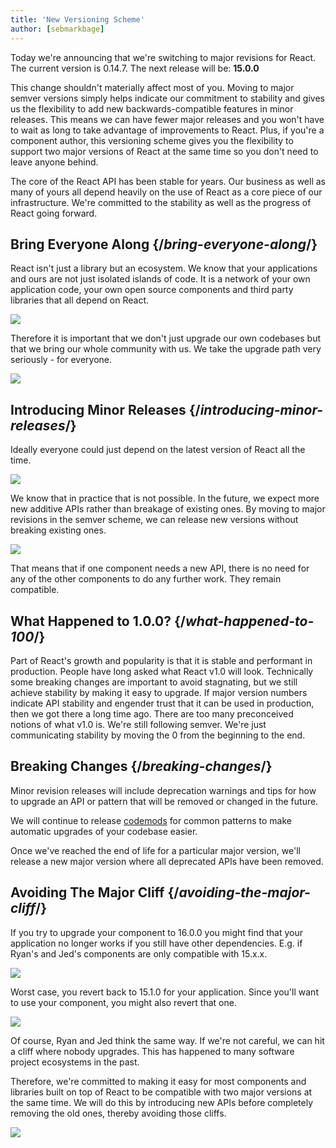 ```yaml
---
title: 'New Versioning Scheme'
author: [sebmarkbage]
---
```


Today we're announcing that we're switching to major revisions for React. The current version is 0.14.7. The next release will be: **15.0.0**

This change shouldn't materially affect most of you. Moving to major semver versions simply helps indicate our commitment to stability and gives us the flexibility to add new backwards-compatible features in minor releases. This means we can have fewer major releases and you won't have to wait as long to take advantage of improvements to React. Plus, if you're a component author, this versioning scheme gives you the flexibility to support two major versions of React at the same time so you don't need to leave anyone behind.

The core of the React API has been stable for years. Our business as well as many of yours all depend heavily on the use of React as a core piece of our infrastructure. We're committed to the stability as well as the progress of React going forward.

## Bring Everyone Along {/*bring-everyone-along*/}

React isn't just a library but an ecosystem. We know that your applications and ours are not just isolated islands of code. It is a network of your own application code, your own open source components and third party libraries that all depend on React.

<img src="/images/blog/versioning-1.png" width={403} />

Therefore it is important that we don't just upgrade our own codebases but that we bring our whole community with us. We take the upgrade path very seriously - for everyone.

<img src="/images/blog/versioning-poll.png" width={596} />

## Introducing Minor Releases {/*introducing-minor-releases*/}

Ideally everyone could just depend on the latest version of React all the time.

<img src="/images/blog/versioning-2.png" width={463} />

We know that in practice that is not possible. In the future, we expect more new additive APIs rather than breakage of existing ones. By moving to major revisions in the semver scheme, we can release new versions without breaking existing ones.

<img src="/images/blog/versioning-3.png" width={503} />

That means that if one component needs a new API, there is no need for any of the other components to do any further work. They remain compatible.

## What Happened to 1.0.0? {/*what-happened-to-100*/}

Part of React's growth and popularity is that it is stable and performant in production. People have long asked what React v1.0 will look. Technically some breaking changes are important to avoid stagnating, but we still achieve stability by making it easy to upgrade. If major version numbers indicate API stability and engender trust that it can be used in production, then we got there a long time ago. There are too many preconceived notions of what v1.0 is. We're still following semver. We're just communicating stability by moving the 0 from the beginning to the end.

## Breaking Changes {/*breaking-changes*/}

Minor revision releases will include deprecation warnings and tips for how to upgrade an API or pattern that will be removed or changed in the future.

We will continue to release [codemods](https://www.youtube.com/watch?v=d0pOgY8__JM) for common patterns to make automatic upgrades of your codebase easier.

Once we've reached the end of life for a particular major version, we'll release a new major version where all deprecated APIs have been removed.

## Avoiding The Major Cliff {/*avoiding-the-major-cliff*/}

If you try to upgrade your component to 16.0.0 you might find that your application no longer works if you still have other dependencies. E.g. if Ryan's and Jed's components are only compatible with 15.x.x.

<img src="/images/blog/versioning-4.png" width={498} />

Worst case, you revert back to 15.1.0 for your application. Since you'll want to use your component, you might also revert that one.

<img src="/images/blog/versioning-5.png" width={493} />

Of course, Ryan and Jed think the same way. If we're not careful, we can hit a cliff where nobody upgrades. This has happened to many software project ecosystems in the past.

Therefore, we're committed to making it easy for most components and libraries built on top of React to be compatible with two major versions at the same time. We will do this by introducing new APIs before completely removing the old ones, thereby avoiding those cliffs.

<img src="/images/blog/versioning-6.png" width={493} />
